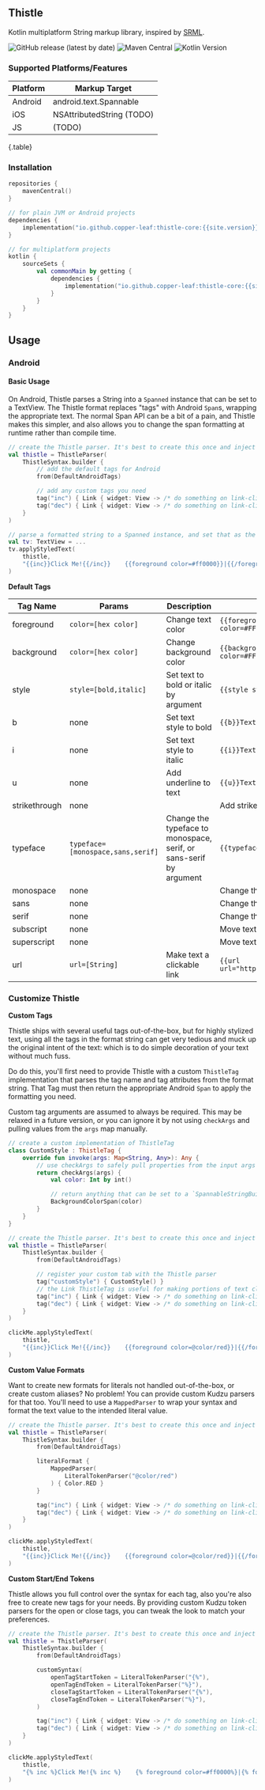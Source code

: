 ---
---

## Thistle

Kotlin multiplatform String markup library, inspired by [SRML](https://github.com/jasonwyatt/SRML).

![GitHub release (latest by date)](https://img.shields.io/github/v/release/copper-leaf/thistle)
![Maven Central](https://img.shields.io/maven-central/v/io.github.copper-leaf/thistle-core)
![Kotlin Version](https://img.shields.io/badge/Kotlin-1.4.32-orange)

### Supported Platforms/Features

| Platform | Markup Target             |
| -------- | ------------------------- |
| Android  | android.text.Spannable    |
| iOS      | NSAttributedString (TODO) |
| JS       | <span> (TODO)             |

{.table}

### Installation

```kotlin
repositories {
    mavenCentral()
}

// for plain JVM or Android projects
dependencies {
    implementation("io.github.copper-leaf:thistle-core:{{site.version}}")
}

// for multiplatform projects
kotlin {
    sourceSets {
        val commonMain by getting {
            dependencies {
                implementation("io.github.copper-leaf:thistle-core:{{site.version}}")
            }
        }
    }
}
```

## Usage

### Android

#### Basic Usage

On Android, Thistle parses a String into a `Spanned` instance that can be set to a TextView. The Thistle format replaces
"tags" with Android `Span`s, wrapping the appropriate text. The normal Span API can be a bit of a pain, and Thistle
makes this simpler, and also allows you to change the span formatting at runtime rather than compile time.

```kotlin
// create the Thistle parser. It's best to create this once and inject it wherever needed
val thistle = ThistleParser(
    ThistleSyntax.builder {
        // add the default tags for Android
        from(DefaultAndroidTags)

        // add any custom tags you need
        tag("inc") { Link { widget: View -> /* do something on link-click */ } }
        tag("dec") { Link { widget: View -> /* do something on link-click */ } }
    }
)

// parse a formatted string to a Spanned instance, and set that as the text of a TextView
val tv: TextView = ...
tv.applyStyledText(
    thistle,
    "{{inc}}Click Me!{{/inc}}    {{foreground color=#ff0000}}|{{/foreground}}    {{dec}}Don't Click Me!{{/dec}}"
)
```

**Default Tags**

| Tag Name      | Params                            | Description                                                        | Example |
| ------------- | --------------------------------- | ------------------------------------------------------------------ | ------- |
| foreground    | `color=[hex color]`               | Change text color                                                  | `{{foreground color=#FFFF00}}Text{{/foreground}}`    |
| background    | `color=[hex color]`               | Change background color                                            | `{{background color=#FFFF00}}Text{{/background}}`    |
| style         | `style=[bold,italic]`             | Set text to bold or italic by argument                             | `{{style style=bold}}Text{{/style}}`                 |
| b             | none                              | Set text style to bold                                             | `{{b}}Text{{/b}}`                                    |
| i             | none                              | Set text style to italic                                           | `{{i}}Text{{/i}}`                                    |
| u             | none                              | Add underline to text                                              | `{{u}}Text{{/u}}`                                    |
| strikethrough | none |                            | Add strikethrough to text                                          | `{{strikethrough}}Text{{/strikethrough}}`            |
| typeface      | `typeface=[monospace,sans,serif]` | Change the typeface to monospace, serif, or sans-serif by argument | `{{typeface typeface=serif}}Text{{/typeface}}`       |
| monospace     | none |                            | Change the typeface to monospace                                   | `{{monospace}}Text{{/monospace}}`                    |
| sans          | none |                            | Change the typeface to sans-serif                                  | `{{sans}}Text{{/sans}}`                              |
| serif         | none |                            | Change the typeface to serif                                       | `{{serif}}Text{{/serif}}`                            |
| subscript     | none |                            | Move text to a subscript                                           | `{{subscript}}Text{{/subscript}}`                    |
| superscript   | none |                            | Move text to a superscript                                         | `{{superscript}}Text{{/superscript}}`                |
| url           | `url=[String]`                    | Make text a clickable link                                         | `{{url url="https://www.example.com/"}}Text{{/url}}` |

### Customize Thistle

**Custom Tags**

Thistle ships with several useful tags out-of-the-box, but for highly stylized text, using all the tags in the format
string can get very tedious and muck up the original intent of the text: which is to do simple decoration of your text
without much fuss.

Do do this, you'll first need to provide Thistle with a custom `ThistleTag` implementation that parses the tag name and
tag attributes from the format string. That Tag must then return the appropriate Android `Span` to apply the formatting
you need.

Custom tag arguments are assumed to always be required. This may be relaxed in a future version, or you can ignore it by
not using `checkArgs` and pulling values from the `args` map manually.

```kotlin
// create a custom implementation of ThistleTag
class CustomStyle : ThistleTag {
    override fun invoke(args: Map<String, Any>): Any {
        // use checkArgs to safely pull properties from the input args and ensure incorrect args are not set 
        return checkArgs(args) {
            val color: Int by int()

            // return anything that can be set to a `SpannableStringBuilder`
            BackgroundColorSpan(color)
        }
    }
}

// create the Thistle parser. It's best to create this once and inject it wherever needed
val thistle = ThistleParser(
    ThistleSyntax.builder {
        from(DefaultAndroidTags)

        // register your custom tab with the Thistle parser
        tag("customStyle") { CustomStyle() }
        // the Link ThistleTag is useful for making portions of text clickable
        tag("inc") { Link { widget: View -> /* do something on link-click */ } }
        tag("dec") { Link { widget: View -> /* do something on link-click */ } }
    }
)

clickMe.applyStyledText(
    thistle,
    "{{inc}}Click Me!{{/inc}}    {{foreground color=@color/red}}|{{/foreground}}    {{dec}}Don't Click Me!{{/dec}}"
)
```

**Custom Value Formats**

Want to create new formats for literals not handled out-of-the-box, or create custom aliases? No problem! You can
provide custom Kudzu parsers for that too. You'll need to use a `MappedParser` to wrap your syntax and format the text
value to the intended literal value.

```kotlin
// create the Thistle parser. It's best to create this once and inject it wherever needed
val thistle = ThistleParser(
    ThistleSyntax.builder {
        from(DefaultAndroidTags)

        literalFormat {
            MappedParser(
                LiteralTokenParser("@color/red")
            ) { Color.RED }
        }

        tag("inc") { Link { widget: View -> /* do something on link-click */ } }
        tag("dec") { Link { widget: View -> /* do something on link-click */ } }
    }
)

clickMe.applyStyledText(
    thistle,
    "{{inc}}Click Me!{{/inc}}    {{foreground color=@color/red}}|{{/foreground}}    {{dec}}Don't Click Me!{{/dec}}"
)
```

**Custom Start/End Tokens**

Thistle allows you full control over the syntax for each tag, also you're also free to create new tags for your needs.
By providing custom Kudzu token parsers for the open or close tags, you can tweak the look to match your preferences.

```kotlin
// create the Thistle parser. It's best to create this once and inject it wherever needed
val thistle = ThistleParser(
    ThistleSyntax.builder {
        from(DefaultAndroidTags)

        customSyntax(
            openTagStartToken = LiteralTokenParser("{%"),
            openTagEndToken = LiteralTokenParser("%}"),
            closeTagStartToken = LiteralTokenParser("{%"),
            closeTagEndToken = LiteralTokenParser("%}"),
        )

        tag("inc") { Link { widget: View -> /* do something on link-click */ } }
        tag("dec") { Link { widget: View -> /* do something on link-click */ } }
    }
)

clickMe.applyStyledText(
    thistle,
    "{% inc %}Click Me!{% inc %}    {% foreground color=#ff0000%}|{% foreground %}    {% dec %}Don't Click Me!{% dec %}"
)
```
